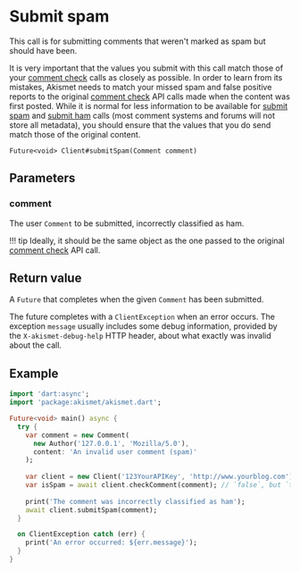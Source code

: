 # Submit spam
This call is for submitting comments that weren't marked as spam but should have been.

It is very important that the values you submit with this call match those of your [comment check](comment_check.md) calls as closely as possible. In order to learn from its mistakes, Akismet needs to match your missed spam and false positive reports to the original [comment check](comment_check.md) API calls made when the content was first posted. While it is normal for less information to be available for [submit spam](submit_spam.md) and [submit ham](submit_ham.md) calls (most comment systems and forums will not store all metadata), you should ensure that the values that you do send match those of the original content.

```
Future<void> Client#submitSpam(Comment comment)
```

## Parameters

### comment
The user `Comment` to be submitted, incorrectly classified as ham.

!!! tip
    Ideally, it should be the same object as the one passed to the original [comment check](comment_check.md) API call.

## Return value
A `Future` that completes when the given `Comment` has been submitted.

The future completes with a `ClientException` when an error occurs.
The exception `message` usually includes some debug information, provided by the `X-akismet-debug-help` HTTP header, about what exactly was invalid about the call.

## Example

```dart
import 'dart:async';
import 'package:akismet/akismet.dart';

Future<void> main() async {
  try {
    var comment = new Comment(
      new Author('127.0.0.1', 'Mozilla/5.0'),
      content: 'An invalid user comment (spam)'
    );
    
    var client = new Client('123YourAPIKey', 'http://www.yourblog.com');
    var isSpam = await client.checkComment(comment); // `false`, but `true` expected.
    
    print('The comment was incorrectly classified as ham');
    await client.submitSpam(comment);
  }

  on ClientException catch (err) {
    print('An error occurred: ${err.message}');
  }
}
```
